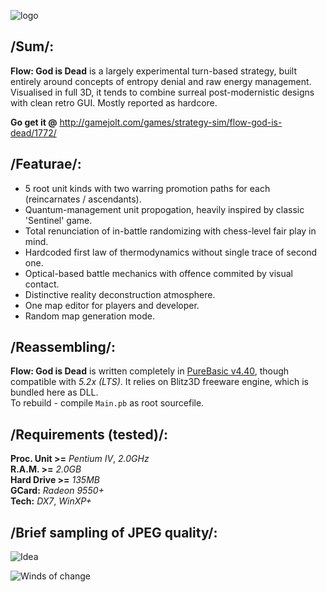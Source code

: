 ![logo](https://m.gjcdn.net/game-thumbnail/300/1772-hjhdaawe.jpg)

## /Sum/:
**Flow: God is Dead** is a largely experimental turn-based strategy, built entirely around concepts of entropy denial and raw energy management. Visualised in full 3D, it tends to combine surreal post-modernistic designs with clean retro GUI. Mostly reported as hardcore.

**Go get it @** http://gamejolt.com/games/strategy-sim/flow-god-is-dead/1772/

## /Featurae/:
-	5 root unit kinds with two warring promotion paths for each (reincarnates / ascendants).
-	Quantum-management unit propogation, heavily inspired by classic 'Sentinel' game.
-	Total renunciation of in-battle randomizing with chess-level fair play in mind.
-	Hardcoded first law of thermodynamics without single trace of second one.
-	Optical-based battle mechanics with offence commited by visual contact.
-	Distinctive reality deconstruction atmosphere.
-	One map editor for players and developer.
-	Random map generation mode.

## /Reassembling/:
**Flow: God is Dead** is written completely in [PureBasic v4.40](http://purebasic.com), though compatible with *5.2x (LTS)*.
It relies on Blitz3D freeware engine, which is bundled here as DLL.  
To rebuild - compile `Main.pb` as root sourcefile.  

## /Requirements (tested)/:
**Proc. Unit >=** *Pentium IV*, *2.0GHz*  
**R.A.M. >=** *2.0GB*  
**Hard Drive >=** *135MB*  
**GCard:** *Radeon 9550+*  
**Tech:** *DX7*, *WinXP+*

## /Brief sampling of JPEG quality/:
![Idea](https://m.gjcdn.net/screenshot-thumbnail/600x2000/10983.jpg)

![Winds of change](https://m.gjcdn.net/screenshot-thumbnail/600x2000/10981.jpg)
